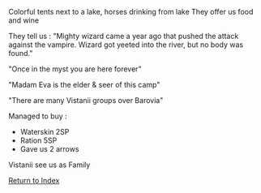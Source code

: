 Colorful tents next to a lake, horses drinking from lake
They offer us food and wine

They tell us :
"Mighty wizard came a year ago that pushed the  attack against the vampire.
Wizard got yeeted into the river, but no body was found."

"Once in the myst you are here forever"

"Madam Eva is the elder & seer of this camp"

"There are many Vistanii  groups over Barovia"

Managed to buy :
- Waterskin 2SP
- Ration 5SP
- Gave us 2 arrows

Vistanii see us as Family

[Return to Index](_index.md)